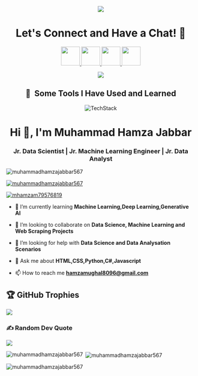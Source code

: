 <p align="center">
  <img src="https://capsule-render.vercel.app/api?type=waving&color=gradient&text=Hello!&height=100&section=header"/>
</p>
<h1 align="center">
  Let's Connect and Have a Chat! 💬
</h1>
<p align="center">
  <a href="https://www.linkedin.com/in/muhammad-hamza-jabbar-74151a214/">
    <img height="50" src="https://user-images.githubusercontent.com/46517096/166973395-19676cd8-f8ec-4abf-83ff-da8243505b82.png"/>
  </a>
  <a href="https://medium.com/@hamzamughal8096">
    <img height="50" src="https://user-images.githubusercontent.com/46517096/166973962-d05d145a-b6a0-4643-bd3d-5ac845679367.png"/>
  </a>
  <a href="https://dev.to/muhammadhamzajabbar567">
    <img height="50" src="https://user-images.githubusercontent.com/46517096/166974096-7aeecad4-483e-4c85-983f-f4b37b3f794e.png"/>
  </a>
  <a href="https://twitter.com/Muhamma09306359">
    <img height="50" src="https://user-images.githubusercontent.com/46517096/166974271-91dfa250-d70b-4cb9-8707-f1bda1b708c3.png"/>
  </a>
  <a href="https://instagram.com/m_hamzajabbar_567>
    <img height="50" src="https://user-images.githubusercontent.com/46517096/166974368-9798f39f-1f46-499c-b14e-81f0a3f83a06.png"/>
  </a>
</p>
<p align="center">
  <img src="https://media2.giphy.com/media/v1.Y2lkPTc5MGI3NjExb2ZxMnJyeXdpc2hiY291aHR5aXU4cGljbXltMGI4azkxOHByM3hjMiZlcD12MV9pbnRlcm5hbF9naWZfYnlfaWQmY3Q9Zw/2IudUHdI075HL02Pkk/giphy.gif">
</p>
  
<h2 align="center"> 🚀 &nbsp;Some Tools I Have Used and Learned</h2>
<p align="center">
  <img src="https://skillicons.dev/icons?i=html,css,js,r,python,pytorch,scikitlearn,tensorflow,mysql,pycharm,vscode,visualstudio" alt="TechStack"/>
</p>

<h1 align="center">Hi 👋, I'm Muhammad Hamza Jabbar</h1>
<h3 align="center">Jr. Data Scientist | Jr. Machine Learning Engineer | Jr. Data Analyst </h3>


<a href="https://player.vimeo.com/external/537861011.sd.mp4?s=20b9b8a94ad405668c86a1c4d01ffe6ba190bfb4&profile_id=164&oauth2_token_id=57447761" width="400" align="right"></a>


<p align="left"> <img src="https://komarev.com/ghpvc/?username=muhammadhamzajabbar567&label=Profile%20views&color=0e75b6&style=flat" alt="muhammadhamzajabbar567" /> </p>

<p align="left"> <a href="https://github-profile-trophy.vercel.app/?username=ryo-ma&theme=matrix"><img src="https://github-profile-trophy.vercel.app/?username=ryo-ma&theme=flat" alt="muhammadhamzajabbar567" /></a> </p>

<p align="left"> <a href="https://twitter.com/mhamzam79576819" target="blank"><img src="https://img.shields.io/twitter/follow/mhamzam79576819?logo=twitter&style=for-the-badge" alt="mhamzam79576819" /></a> </p>

- 🌱 I’m currently learning **Machine Learning,Deep Learning,Generative AI**

- 👯 I’m looking to collaborate on **Data Science, Machine Learning and Web Scraping Projects**

- 🤝 I’m looking for help with **Data Science and Data Analysation Scenarios**

- 💬 Ask me about **HTML,CSS,Python,C#,Javascript**

- 📫 How to reach me **hamzamughal8096@gmail.com**


## 🏆 GitHub Trophies
![](https://github-profile-trophy.vercel.app/?username=MasabBinZia&theme=radical&no-frame=true&no-bg=true&margin-w=4)
### ✍️ Random Dev Quote
![](https://quotes-github-readme.vercel.app/api?type=horizontal&theme=radical)


<p><img align="left" src="https://github-readme-stats.vercel.app/api/top-langs?username=muhammadhamzajabbar567&show_icons=true&locale=en&layout=compact" alt="muhammadhamzajabbar567" /></p>

<p>&nbsp;<img align="center" src="https://github-readme-stats.vercel.app/api?username=muhammadhamzajabbar567&show_icons=true&locale=en" alt="muhammadhamzajabbar567" /></p>

<p><img align="center" src="https://github-readme-streak-stats.herokuapp.com/?user=muhammadhamzajabbar567&" alt="muhammadhamzajabbar567" /></p>
